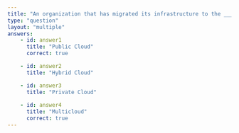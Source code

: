 ```yaml
---
title: "An organization that has migrated its infrastructure to the ____ can decommission its private data center"
type: "question"
layout: "multiple"
answers:
    - id: answer1
      title: "Public Cloud"
      correct: true

    - id: answer2
      title: "Hybrid Cloud"

    - id: answer3
      title: "Private Cloud"
      
    - id: answer4
      title: "Multicloud"
      correct: true
---
```

